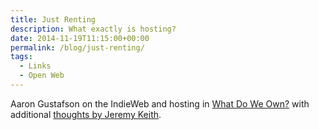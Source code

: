 ```yaml
---
title: Just Renting
description: What exactly is hosting?
date: 2014-11-19T11:15:00+00:00
permalink: /blog/just-renting/
tags:
  - Links
  - Open Web
---
```


Aaron Gustafson on the IndieWeb and hosting in [What Do We Own?](http://aaron-gustafson.com/notebook/2014/what-do-we-own/) with additional [thoughts by Jeremy Keith](https://adactio.com/links/7854).